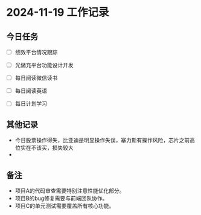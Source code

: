 # 2024-11-19 工作记录

## 今日任务
- [ ] 绩效平台情况跟踪
- [ ] 光储充平台功能设计开发
- [ ] 每日阅读微信读书
- [ ] 每日阅读英语
- [ ] 每日计划学习


## 其他记录
- 今日股票操作得失，比亚迪是明显操作失误，塞力斯有操作风险，芯片之前高位实在不该买，损失较大
- 

## 备注
- 项目A的代码审查需要特别注意性能优化部分。
- 项目B的bug修复需要与前端团队协作。
- 项目C的单元测试需要覆盖所有核心功能。